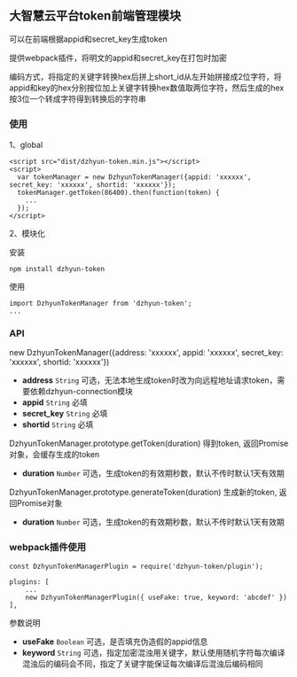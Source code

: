 大智慧云平台token前端管理模块
---
可以在前端根据appid和secret_key生成token

提供webpack插件，将明文的appid和secret_key在打包时加密

编码方式，将指定的关键字转换hex后拼上short_id从左开始拼接成2位字符，将appid和key的hex分别按位加上关键字转换hex数值取两位字符，然后生成的hex按3位一个转成字符得到转换后的字符串

### 使用
1、global

    <script src="dist/dzhyun-token.min.js"></script>
    <script>
      var tokenManager = new DzhyunTokenManager({appid: 'xxxxxx', secret_key: 'xxxxxx', shortid: 'xxxxxx'});
      tokenManager.getToken(86400).then(function(token) {
        ...
      });
    </script>

2、模块化

安装

    npm install dzhyun-token
    
使用

    import DzhyunTokenManager from 'dzhyun-token';
    ...

### API
new DzhyunTokenManager({address: 'xxxxxx', appid: 'xxxxxx', secret_key: 'xxxxxx', shortid: 'xxxxxx'})
- **address** `String` 可选，无法本地生成token时改为向远程地址请求token，需要依赖dzhyun-connection模块
- **appid** `String` 必填
- **secret_key** `String` 必填
- **shortid** `String` 必填

DzhyunTokenManager.prototype.getToken(duration) 得到token, 返回Promise对象，会缓存生成的token
- **duration** `Number` 可选，生成token的有效期秒数，默认不传时默认1天有效期

DzhyunTokenManager.prototype.generateToken(duration) 生成新的token, 返回Promise对象
- **duration** `Number` 可选，生成token的有效期秒数，默认不传时默认1天有效期

### webpack插件使用

    const DzhyunTokenManagerPlugin = require('dzhyun-token/plugin');

    plugins: [
        ...
        new DzhyunTokenManagerPlugin({ useFake: true, keyword: 'abcdef' })
    ],

参数说明
- **useFake** `Boolean` 可选，是否填充伪造假的appid信息
- **keyword** `String` 可选，指定加密混浊用关键字，默认使用随机字符每次编译混浊后的编码会不同，指定了关键字能保证每次编译后混浊后编码相同
